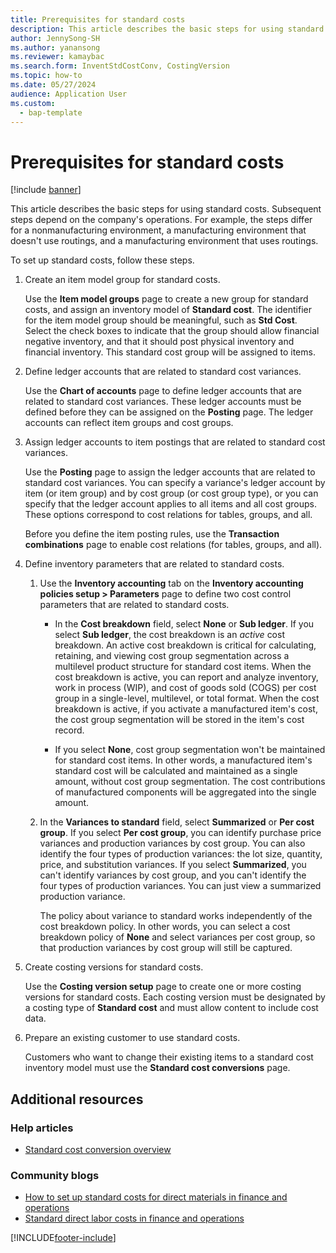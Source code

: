 ```yaml
---
title: Prerequisites for standard costs
description: This article describes the basic steps for using standard costs. 
author: JennySong-SH
ms.author: yanansong
ms.reviewer: kamaybac
ms.search.form: InventStdCostConv, CostingVersion
ms.topic: how-to
ms.date: 05/27/2024
audience: Application User
ms.custom:
  - bap-template
---
```


# Prerequisites for standard costs

[!include [banner](../includes/banner.md)]

This article describes the basic steps for using standard costs. Subsequent steps depend on the company's operations. For example, the steps differ for a nonmanufacturing environment, a manufacturing environment that doesn't use routings, and a manufacturing environment that uses routings.

To set up standard costs, follow these steps.

1. Create an item model group for standard costs.

    Use the **Item model groups** page to create a new group for standard costs, and assign an inventory model of **Standard cost**. The identifier for the item model group should be meaningful, such as **Std Cost**. Select the check boxes to indicate that the group should allow financial negative inventory, and that it should post physical inventory and financial inventory. This standard cost group will be assigned to items.

2. Define ledger accounts that are related to standard cost variances.

    Use the **Chart of accounts** page to define ledger accounts that are related to standard cost variances. These ledger accounts must be defined before they can be assigned on the **Posting** page. The ledger accounts can reflect item groups and cost groups.

3. Assign ledger accounts to item postings that are related to standard cost variances.

    Use the **Posting** page to assign the ledger accounts that are related to standard cost variances. You can specify a variance's ledger account by item (or item group) and by cost group (or cost group type), or you can specify that the ledger account applies to all items and all cost groups. These options correspond to cost relations for tables, groups, and all.

    Before you define the item posting rules, use the **Transaction combinations** page to enable cost relations (for tables, groups, and all).

4. Define inventory parameters that are related to standard costs.

    1. Use the **Inventory accounting** tab on the **Inventory accounting policies setup > Parameters** page to define two cost control parameters that are related to standard costs.

        - In the **Cost breakdown** field, select **None** or **Sub ledger**. If you select **Sub ledger**, the cost breakdown is an *active* cost breakdown. An active cost breakdown is critical for calculating, retaining, and viewing cost group segmentation across a multilevel product structure for standard cost items. When the cost breakdown is active, you can report and analyze inventory, work in process (WIP), and cost of goods sold (COGS) per cost group in a single-level, multilevel, or total format. When the cost breakdown is active, if you activate a manufactured item's cost, the cost group segmentation will be stored in the item's cost record.

        - If you select **None**, cost group segmentation won't be maintained for standard cost items. In other words, a manufactured item's standard cost will be calculated and maintained as a single amount, without cost group segmentation. The cost contributions of manufactured components will be aggregated into the single amount.

    1. In the **Variances to standard** field, select **Summarized** or **Per cost group**. If you select **Per cost group**, you can identify purchase price variances and production variances by cost group. You can also identify the four types of production variances: the lot size, quantity, price, and substitution variances. If you select **Summarized**, you can't identify variances by cost group, and you can't identify the four types of production variances. You can just view a summarized production variance.

        The policy about variance to standard works independently of the cost breakdown policy. In other words, you can select a cost breakdown policy of **None** and select variances per cost group, so that production variances by cost group will still be captured.

5. Create costing versions for standard costs.

    Use the **Costing version setup** page to create one or more costing versions for standard costs. Each costing version must be designated by a costing type of **Standard cost** and must allow content to include cost data.

6. Prepare an existing customer to use standard costs.

    Customers who want to change their existing items to a standard cost inventory model must use the **Standard cost conversions** page.

## Additional resources

### Help articles

- [Standard cost conversion overview](standard-cost-conversion-overview.md)

### Community blogs

- [How to set up standard costs for direct materials in finance and operations](https://financefunction.tech/2018/06/07/how-to-set-up-standard-costs-for-direct-materials-in-dynamics-365-for-finance-and-operations)
- [Standard direct labor costs in finance and operations](https://financefunction.tech/2018/07/16/standard-direct-labor-cost-in-dynamics-365-for-finance-and-operations)

[!INCLUDE[footer-include](../../includes/footer-banner.md)]
